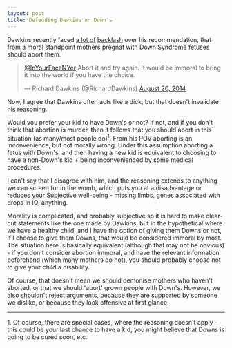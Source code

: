 ```yaml
---
layout: post
title: Defending Dawkins on Down's
---
```


Dawkins recently faced [a lot of](http://www.theguardian.com/science/2014/aug/21/richard-dawkins-immoral-not-to-abort-a-downs-syndrome-foetus) [backlash](http://www.independent.co.uk/news/people/richard-dawkins-on-babies-with-down-syndrome-abort-it-and-try-again-it-would-be-immoral-to-bring-it-into-the-world-9681549.html) over his recommendation, that from a moral standpoint mothers pregnat with Down Syndrome fetuses should abort them.
<blockquote class="twitter-tweet" lang="en"><p><a href="https://twitter.com/InYourFaceNYer">@InYourFaceNYer</a> Abort it and try again. It would be immoral to bring it into the world if you have the choice.</p>&mdash; Richard Dawkins (@RichardDawkins) <a href="https://twitter.com/RichardDawkins/statuses/502106262088466432">August 20, 2014</a></blockquote>
<script async src="//platform.twitter.com/widgets.js" charset="utf-8"></script>

Now, I agree that Dawkins often acts like a dick, but that doesn't invalidate his reasoning.

Would you prefer your kid to have Down's or not? If not, and if you don't think that abortion is murder, then it follows that you should abort in this situation (as many/most people do)<a href='#N1'><sup>1</sup></a>. From his POV aborting is an inconvenience, but not morally wrong. Under this assumption aborting a fetus with Down's, and then having a new kid is equivalent to choosing to have a non-Down's kid + being inconvenienced by some medical procedures.

I can't say that I disagree with him, and the reasoning extends to anything we can screen for in the womb, which puts you at a disadvantage or reduces your Subjective well-being - missing limbs, genes associated with drops in IQ, anything.


Morality is complicated, and probably subjective so it is hard to make clear-cut statements like the one made by Dawkins, but in the hypothetical where we have a healthy child, and I have the option of giving them Downs or not, if I choose to give them Downs, that would be considered immoral by most. The situation here is basically equivalent (although that may not be obvious) - if you don't consider abortion immoral, and have the relevant information beforehand (which many mothers do not), you should probably choose not to give your child a disability.

Of course, that doesn't mean we should demonise mothers who haven't aborted, or that we should 'abort' grown people with Down's. However, we also shouldn't reject arguments, because they are supported by someone we dislike, or because they look offensive at first glance.  

---
<a id='N1'>1. Of course, there are special cases, where the reasoning doesn't apply - this could be your last chance to have a kid, you might believe that Downs is going to be cured soon, etc. <a/>
